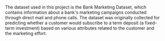 The dataset used in this project is the Bank Marketing Dataset, which contains information about a bank's marketing campaigns conducted through direct mail and phone calls. The dataset was originally collected for predicting whether a customer would subscribe to a term deposit (a fixed-term investment) based on various attributes related to the customer and the marketing effort.
